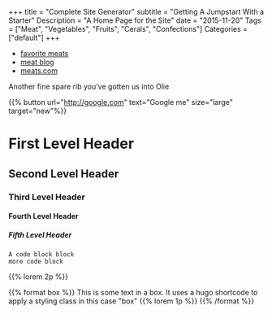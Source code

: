 +++
title = "Complete Site Generator"
subtitle = "Getting A Jumpstart With a Starter"
Description = "A Home Page for the Site"
date = "2015-11-20"
Tags = ["Meat", "Vegetables", "Fruits", "Cerals", "Confections"]
Categories = ["default"]
+++
* [favorite meats](/meat/favs)
* [meat blog](/blog)
* [meats.com](http://meats.com/)

Another fine spare rib you've gotten us into Olie


{{% button url="http://google.com" text="Google me" size="large" target="new"%}}

[comment]: # (This actually is the most platform independent comment)

# First Level Header

## Second Level Header

### Third Level Header

#### Fourth Level Header

##### Fifth Level Header

    A code block block
    more code block

 {{% lorem 2p %}}

 {{% format box %}}
 This is some text in a box. It uses a hugo shortcode to apply a styling class in this case "box"
 {{% lorem 1p %}}
 {{% /format %}}
